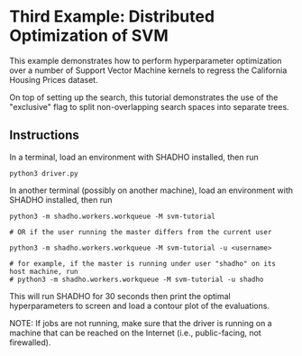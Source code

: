 # Third Example: Distributed Optimization of SVM

This example demonstrates how to perform hyperparameter optimization over a
number of Support Vector Machine kernels to regress the California Housing
Prices dataset.

On top of setting up the search, this tutorial demonstrates the use of the
"exclusive" flag to split non-overlapping search spaces into separate trees.

## Instructions

In a terminal, load an environment with SHADHO installed, then run

```
python3 driver.py
```

In another terminal (possibly on another machine), load an environment with
SHADHO installed, then run

```
python3 -m shadho.workers.workqueue -M svm-tutorial

# OR if the user running the master differs from the current user

python3 -m shadho.workers.workqueue -M svm-tutorial -u <username>

# for example, if the master is running under user "shadho" on its host machine, run
# python3 -m shadho.workers.workqueue -M svm-tutorial -u shadho
```

This will run SHADHO for 30 seconds then print the optimal hyperparameters to
screen and load a contour plot of the evaluations.

NOTE: If jobs are not running, make sure that the driver is running on a machine
that can be reached on the Internet (i.e., public-facing, not firewalled).

